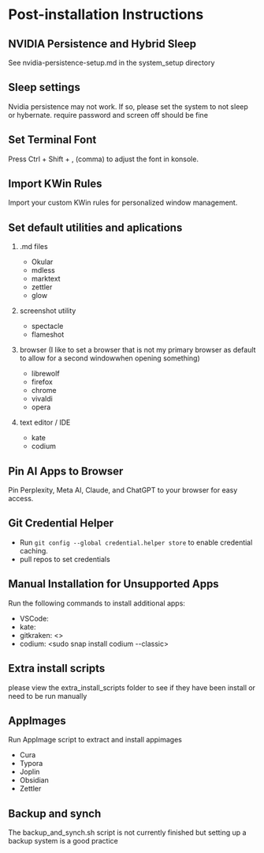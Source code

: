 # Post-installation Instructions

## NVIDIA Persistence and Hybrid Sleep

See nvidia-persistence-setup.md in the system_setup directory

## Sleep settings

Nvidia persistence may not work. If so, please set the system to not sleep or hybernate. require password and screen off should be fine

## Set Terminal Font

Press Ctrl + Shift + , (comma) to adjust the font in konsole.

## Import KWin Rules

Import your custom KWin rules for personalized window management.

## Set default utilities and aplications

1. .md files
    - Okular
    - mdless
    - marktext
    - zettler
    - glow

2. screenshot utility
    - spectacle
    - flameshot

3. browser (I like to set a browser that is not my primary browser as default to allow for a second windowwhen opening something)
    - librewolf <default>
    - firefox
    - chrome
    - vivaldi
    - opera <primary>

4. text editor / IDE
    - kate
    - codium
## Pin AI Apps to Browser

Pin Perplexity, Meta AI, Claude, and ChatGPT to your browser for easy access.

## Git Credential Helper

- Run `git config --global credential.helper store` to enable credential caching.
- pull repos to set credentials

## Manual Installation for Unsupported Apps

Run the following commands to install additional apps:

* VSCode: <insert installation command here>
* kate: <insert installation commands here>
* gitkraken: <>
* codium: <sudo snap install codium --classic>

## Extra install scripts

please view the extra_install_scripts folder to see if they have been install or need to be run manually

## AppImages

Run AppImage script to extract and install appimages

- Cura
- Typora
- Joplin
- Obsidian
- Zettler

## Backup and synch

The backup_and_synch.sh script is not currently finished but setting up a backup system is a good practice

